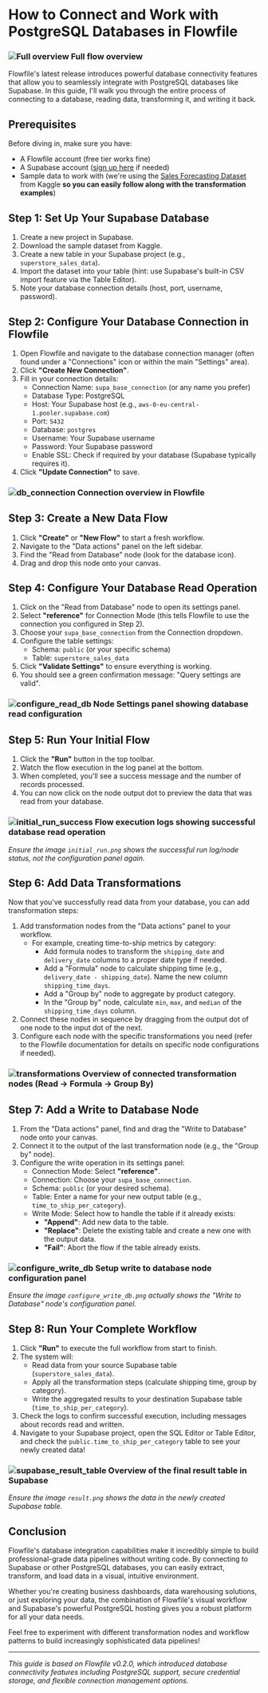 # How to Connect and Work with PostgreSQL Databases in Flowfile

### ![Full overview](../assets/images/guides/database_connectivity/main_image.png) Full flow overview

Flowfile's latest release introduces powerful database connectivity features that allow you to seamlessly integrate with PostgreSQL databases like Supabase. In this guide, I'll walk you through the entire process of connecting to a database, reading data, transforming it, and writing it back.

## Prerequisites

Before diving in, make sure you have:

-   A Flowfile account (free tier works fine)
-   A Supabase account ([sign up here](https://supabase.com) if needed)
-   Sample data to work with (we're using the [Sales Forecasting Dataset](https://www.kaggle.com/datasets/rohitsahoo/sales-forecasting) from Kaggle **so you can easily follow along with the transformation examples**)

## Step 1: Set Up Your Supabase Database

1.  Create a new project in Supabase.
2.  Download the sample dataset from Kaggle.
3.  Create a new table in your Supabase project (e.g., `superstore_sales_data`).
4.  Import the dataset into your table (hint: use Supabase's built-in CSV import feature via the Table Editor).
5.  Note your database connection details (host, port, username, password).

## Step 2: Configure Your Database Connection in Flowfile

1.  Open Flowfile and navigate to the database connection manager (often found under a "Connections" icon or within the main "Settings" area).
2.  Click **"Create New Connection"**.
3.  Fill in your connection details:
    *   Connection Name: `supa_base_connection` (or any name you prefer)
    *   Database Type: PostgreSQL
    *   Host: Your Supabase host (e.g., `aws-0-eu-central-1.pooler.supabase.com`)
    *   Port: `5432`
    *   Database: `postgres`
    *   Username: Your Supabase username
    *   Password: Your Supabase password
    *   Enable SSL: Check if required by your database (Supabase typically requires it).
4.  Click **"Update Connection"** to save.

### ![db_connection](../assets/images/guides/database_connectivity/db_connection.png) Connection overview in Flowfile

## Step 3: Create a New Data Flow

1.  Click **"Create"** or **"New Flow"** to start a fresh workflow.
2.  Navigate to the "Data actions" panel on the left sidebar.
3.  Find the "Read from Database" node (look for the database icon).
4.  Drag and drop this node onto your canvas.

## Step 4: Configure Your Database Read Operation

1.  Click on the "Read from Database" node to open its settings panel.
2.  Select **"reference"** for Connection Mode (this tells Flowfile to use the connection you configured in Step 2).
3.  Choose your `supa_base_connection` from the Connection dropdown.
4.  Configure the table settings:
    *   Schema: `public` (or your specific schema)
    *   Table: `superstore_sales_data`
5.  Click **"Validate Settings"** to ensure everything is working.
6.  You should see a green confirmation message: "Query settings are valid".

### ![configure_read_db](../assets/images/guides/database_connectivity/configure_read_db.png) Node Settings panel showing database read configuration

## Step 5: Run Your Initial Flow

1.  Click the **"Run"** button in the top toolbar.
2.  Watch the flow execution in the log panel at the bottom.
3.  When completed, you'll see a success message and the number of records processed.
4.  You can now click on the node output dot to preview the data that was read from your database.

### ![initial_run_success](../assets/images/guides/database_connectivity/initial_run.png) Flow execution logs showing successful database read operation
*Ensure the image `initial_run.png` shows the successful run log/node status, not the configuration panel again.*

## Step 6: Add Data Transformations

Now that you've successfully read data from your database, you can add transformation steps:

1.  Add transformation nodes from the "Data actions" panel to your workflow.
    *   For example, creating time-to-ship metrics by category:
        *   Add formula nodes to transform the `shipping_date` and `delivery_date` columns to a proper date type if needed.
        *   Add a "Formula" node to calculate shipping time (e.g., `delivery_date - shipping_date`). Name the new column `shipping_time_days`.
        *   Add a "Group by" node to aggregate by product category.
        *   In the "Group by" node, calculate `min`, `max`, and `median` of the `shipping_time_days` column.
2.  Connect these nodes in sequence by dragging from the output dot of one node to the input dot of the next.
3.  Configure each node with the specific transformations you need (refer to the Flowfile documentation for details on specific node configurations if needed).

### ![transformations](../assets/images/guides/database_connectivity/transformations.png) Overview of connected transformation nodes (Read -> Formula -> Group By)

## Step 7: Add a Write to Database Node

1.  From the "Data actions" panel, find and drag the "Write to Database" node onto your canvas.
2.  Connect it to the output of the last transformation node (e.g., the "Group by" node).
3.  Configure the write operation in its settings panel:
    *   Connection Mode: Select **"reference"**.
    *   Connection: Choose your `supa_base_connection`.
    *   Schema: `public` (or your desired schema).
    *   Table: Enter a name for your new output table (e.g., `time_to_ship_per_category`).
    *   Write Mode: Select how to handle the table if it already exists:
        *   **"Append"**: Add new data to the table.
        *   **"Replace"**: Delete the existing table and create a new one with the output data.
        *   **"Fail"**: Abort the flow if the table already exists.

### ![configure_write_db](../assets/images/guides/database_connectivity/configure_write_db.png) Setup write to database node configuration panel
*Ensure the image `configure_write_db.png` actually shows the "Write to Database" node's configuration panel.*

## Step 8: Run Your Complete Workflow

1.  Click **"Run"** to execute the full workflow from start to finish.
2.  The system will:
    *   Read data from your source Supabase table (`superstore_sales_data`).
    *   Apply all the transformation steps (calculate shipping time, group by category).
    *   Write the aggregated results to your destination Supabase table (`time_to_ship_per_category`).
3.  Check the logs to confirm successful execution, including messages about records read and written.
4.  Navigate to your Supabase project, open the SQL Editor or Table Editor, and check the `public.time_to_ship_per_category` table to see your newly created data!

### ![supabase_result_table](../assets/images/guides/database_connectivity/result.png) Overview of the final result table in Supabase
*Ensure the image `result.png` shows the data in the newly created Supabase table.*

## Conclusion

Flowfile's database integration capabilities make it incredibly simple to build professional-grade data pipelines without writing code. By connecting to Supabase or other PostgreSQL databases, you can easily extract, transform, and load data in a visual, intuitive environment.

Whether you're creating business dashboards, data warehousing solutions, or just exploring your data, the combination of Flowfile's visual workflow and Supabase's powerful PostgreSQL hosting gives you a robust platform for all your data needs.

Feel free to experiment with different transformation nodes and workflow patterns to build increasingly sophisticated data pipelines!

---

*This guide is based on Flowfile v0.2.0, which introduced database connectivity features including PostgreSQL support, secure credential storage, and flexible connection management options.*
